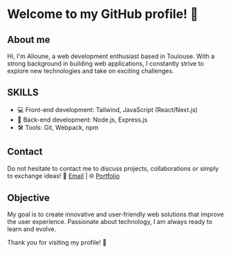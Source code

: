 # Welcome to my GitHub profile! 👋

## About me
Hi, I'm Alioune, a web development enthusiast based in Toulouse. With a strong background in building web applications, I constantly strive to explore new technologies and take on exciting challenges.

## SKILLS
- 💻 Front-end development: Tailwind, JavaScript (React/Next.js)
- 🚀 Back-end development: Node.js, Express.js
- 🛠️ Tools: Git, Webpack, npm

## Contact
Do not hesitate to contact me to discuss projects, collaborations or simply to exchange ideas! 📧 [Email](mailto:aliounediallo32000@gmail.com) | 🌐 <a href="https://alioune.dev" target="_blank">Portfolio</a>

## Objective
My goal is to create innovative and user-friendly web solutions that improve the user experience. Passionate about technology, I am always ready to learn and evolve.

Thank you for visiting my profile! 🚀
